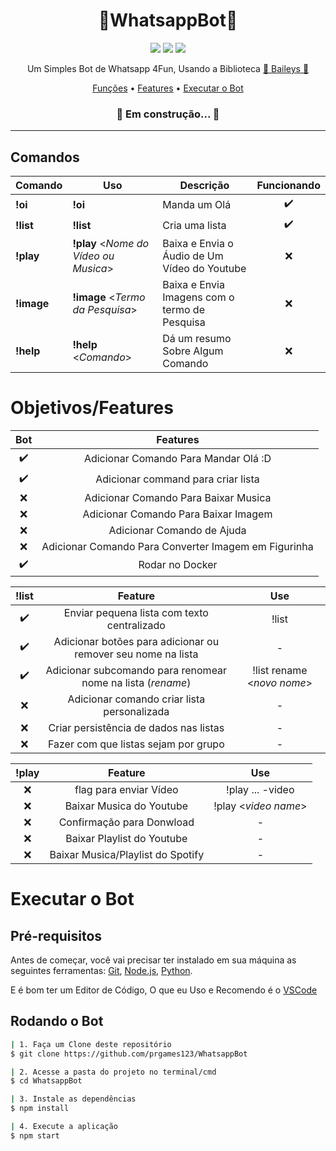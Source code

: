 <h1 align="center">💬WhatsappBot🤖</h1>

<p align="center">
  <img src="https://img.shields.io/github/license/prgames123/WhatsappBot"/>
  <img src="https://img.shields.io/github/last-commit/prgames123/WhatsappBot"/>
  <img src="https://img.shields.io/github/languages/top/prgames123/WhatsappBot"/>
</p>

<p align="center">
  Um Simples Bot de Whatsapp 4Fun, Usando a Biblioteca
  <a href="https://github.com/adiwajshing/Baileys">
    💬 Baileys 💭
  </a>
</p>

<p align="center">
 <a href="#comandos">Funções</a> •
 <a href="#objetivosfeatures">Features</a> •
 <a href="#executar-o-bot">Executar o Bot</a>
</p>

<h3 align="center">
	🚧  Em construção...  🚧
</h3>

---

## Comandos

<!--
  EMOJIS :p
  :x:
  :heavy_check_mark:
 -->

| Comando    | Uso                                   | Descrição                                     |    Funcionando     |
| ---------- | ------------------------------------- | --------------------------------------------- | :----------------: |
| **!oi**    | **!oi**                               | Manda um Olá                                  | :heavy_check_mark: |
| **!list**  | **!list**                             | Cria uma lista                                | :heavy_check_mark: |
| **!play**  | **!play** <_Nome do Vídeo ou Musica_> | Baixa e Envia o Áudio de Um Vídeo do Youtube  |        :x:         |
| **!image** | **!image** <_Termo da Pesquisa_>      | Baixa e Envia Imagens com o termo de Pesquisa |        :x:         |
| **!help**  | **!help** <_Comando_>                 | Dá um resumo Sobre Algum Comando              |        :x:         |

# Objetivos/Features

|      **Bot**       |                     **Features**                     |
| :----------------: | :--------------------------------------------------: |
| :heavy_check_mark: |         Adicionar Comando Para Mandar Olá :D         |
| :heavy_check_mark: |          Adicionar command para criar lista          |
|        :x:         |         Adicionar Comando Para Baixar Musica         |
|        :x:         |         Adicionar Comando Para Baixar Imagem         |
|        :x:         |              Adicionar Comando de Ajuda              |
|        :x:         | Adicionar Comando Para Converter Imagem em Figurinha |
| :heavy_check_mark: |                   Rodar no Docker                    |

|     **!list**      |                         **Feature**                          |          **Use**           |
| :----------------: | :----------------------------------------------------------: | :------------------------: |
| :heavy_check_mark: |         Enviar pequena lista com texto centralizado          |           !list            |
| :heavy_check_mark: | Adicionar botões para adicionar ou remover seu nome na lista |             -              |
| :heavy_check_mark: | Adicionar subcomando para renomear nome na lista (_rename_)  | !list rename <_novo nome_> |
|        :x:         |         Adicionar comando criar lista personalizada          |             -              |
|        :x:         |            Criar persistência de dados nas listas            |             -              |
|        :x:         |             Fazer com que listas sejam por grupo             |             -              |

| **!play** |            **Feature**            |       **Use**        |
| :-------: | :-------------------------------: | :------------------: |
|    :x:    |      flag para enviar Vídeo       |   !play ... -video   |
|    :x:    |     Baixar Musica do Youtube      | !play <_video name_> |
|    :x:    |     Confirmação para Donwload     |          -           |
|    :x:    |    Baixar Playlist do Youtube     |          -           |
|    :x:    | Baixar Musica/Playlist do Spotify |          -           |

# Executar o Bot

## Pré-requisitos

Antes de começar, você vai precisar ter instalado em sua máquina as seguintes ferramentas:
[Git](https://git-scm.com), [Node.js](https://nodejs.org/en/), [Python](https://www.python.org/).

E é bom ter um Editor de Código, O que eu Uso e Recomendo é o [VSCode](https://code.visualstudio.com/)

## Rodando o Bot

```bash
| 1. Faça um Clone deste repositório
$ git clone https://github.com/prgames123/WhatsappBot

| 2. Acesse a pasta do projeto no terminal/cmd
$ cd WhatsappBot

| 3. Instale as dependências
$ npm install

| 4. Execute a aplicação
$ npm start

```
